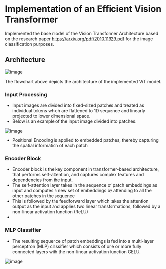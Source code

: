# Implementation of an Efficient Vision Transformer

Implemented the base model of the Vision Transformer Architecture based on the research paper https://arxiv.org/pdf/2010.11929.pdf for the image classification purposes. 

## Architecture

![image](https://github.com/SravyaVujjini/VisionTransformer/assets/121740546/ba103744-e01c-4e57-8a80-74319ddba446)

The flowchart above depicts the architecture of the implemented ViT model.

### Input Processing

- Input images are divided into fixed-sized patches and treated as individual tokens which are flattened to 1D sequence and linearly projected to lower dimensional space.
- Below is an example of the input image divided into patches.
  
![image](https://github.com/SravyaVujjini/VisionTransformer/assets/121740546/a9b62f34-7bd4-4ea5-9d9d-34d25e0e50d4)

- Positional Encoding is applied to embedded patches, thereby capturing the spatial information of each patch

### Encoder Block

- Encoder block is the key component in transformer-based architecture, that performs self-attention, and captures complex features and dependencies from the input.
- The self-attention layer takes in the sequence of patch embeddings as input and computes a new set of embeddings by attending to all the other patches in the sequence
- This is followed by the feedforward layer which takes the attention output as the input and applies two linear transformations, followed by a non-linear activation function (ReLU)
- 
### MLP Classifier

- The resulting sequence of patch embeddings is fed into a multi-layer perceptron (MLP) classifier which consists of one or more fully connected layers with the non-linear activation function GELU. 

![image](https://github.com/SravyaVujjini/VisionTransformer/assets/121740546/1d4407b1-e3cd-47ff-a9a6-ef86f4983e2c)




